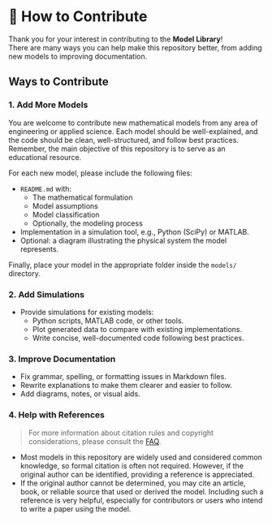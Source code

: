 # 🤝 How to Contribute

Thank you for your interest in contributing to the **Model Library**!  
There are many ways you can help make this repository better, from adding new models to improving documentation.

## Ways to Contribute

### 1. Add More Models

You are welcome to contribute new mathematical models from any area of engineering or applied science.
Each model should be well-explained, and the code should be clean, well-structured, and follow best practices.
Remember, the main objective of this repository is to serve as an educational resource.

For each new model, please include the following files:

- `README.md` with:
  - The mathematical formulation
  - Model assumptions
  - Model classification
  - Optionally, the modeling process
- Implementation in a simulation tool, e.g., Python (SciPy) or MATLAB.
- Optional: a diagram illustrating the physical system the model represents.

Finally, place your model in the appropriate folder inside the `models/` directory.

### 2. Add Simulations

- Provide simulations for existing models:
  - Python scripts, MATLAB code, or other tools.
  - Plot generated data to compare with existing implementations.
  - Write concise, well-documented code following best practices.

### 3. Improve Documentation

- Fix grammar, spelling, or formatting issues in Markdown files.
- Rewrite explanations to make them clearer and easier to follow.
- Add diagrams, notes, or visual aids.

### 4. Help with References

> For more information about citation rules and copyright considerations, please consult the [FAQ](/docs/faq.md).

- Most models in this repository are widely used and considered common knowledge, so formal citation is often not required.
  However, if the original author can be identified, providing a reference is appreciated.
- If the original author cannot be determined, you may cite an article, book, or reliable source that used or derived the model.
  Including such a reference is very helpful, especially for contributors or users who intend to write a paper using the model.
